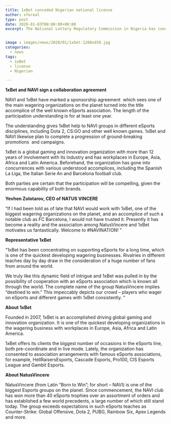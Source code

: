 ```yaml
---
title: 1xBet conceded Nigerian national license
author: xforeal 
type: post
date: 2020-01-03T00:00:00+00:00
excerpt: The National Lottery Regulatory Commission in Nigeria has conceded 1xBet a national permit that runs until 2024


image : images/news/2020/01/1xbet-1200x450.jpg
categories:
  - news
tags:
  - 1xBet
  - license
  - Nigerian

---
```

**1xBet and NAVI sign a collaboration agreement**

NAVI and 1xBet have marked a sponsorship agreement&nbsp; which sees one of the main wagering organizations on the planet turned into the title accomplice of the well known eSports association. The length of the participation understanding is for at least one year.

The understanding gives 1xBet help to NAVI groups in different eSports disciplines, including Dota 2, CS:GO and other well known games. 1xBet and NAVI likewise plan to complete a progression of ground-breaking promotions&nbsp; and campaigns.

1xBet is a global gaming and innovation organization with more than 12 years of involvement with its industry and has workplaces in Europe, Asia, Africa and Latin America. Beforehand, the organization has gone into concurrences with various understood accomplices, including the Spanish La Liga, the Italian Serie An and Barcelona football club.

Both parties are certain that the participation will be compelling, given the enormous capability of both brands.

**Yevhen Zolotarov, CEO of NATUS VINCERE**

“If I had been told as of late that NAVI would work with 1xBet, one of the biggest wagering organizations on the planet, and an accomplice of such a notable club as FC Barcelona, I would not have trusted it. Presently it has become a reality and the association among NatusVincere and 1xBet motivates us fantastically. Welcome to #NAVINATION! ”

**Representative 1xBet**

“1xBet has been concentrating on supporting eSports for a long time, which is one of the quickest developing wagering businesses. Rivalries in different teaches day by day draw in the consideration of a huge number of fans from around the world.

We truly like this dynamic field of intrigue and 1xBet was pulled in by the possibility of cooperation with an eSports association which is known all through the world. The complete name of the group NatusVincere implies “destined to win.” This impeccably depicts our crowd – players who wager on eSports and different games with 1xBet consistently. ”

**About 1xBet**

Founded in 2007, 1xBet is an accomplished driving global gaming and innovation organization. It is one of the quickest developing organizations in the wagering business with workplaces in Europe, Asia, Africa and Latin America.

1xBet offers its clients the biggest number of occasions in the eSports line, both pre-coordinate and in live mode. Lately, the organization has consented to association arrangements with famous eSports associations, for example, HellRaisersEsports, Cascade Esports, Pro100, CIS Esports League and Gambit Esports.

**About NatusVincere**

NatusVincere (from Latin “Born to Win”; for short – NAVI) is one of the biggest Esports groups on the planet. Since commencement, the NAVI club has won more than 40 eSports trophies over an assortment of orders and has established a few world precedents, a large number of which still stand today. The group exceeds expectations in such eSports teaches as Counter-Strike: Global Offensive, Dota 2, PUBG, Rainbow Six, Apex Legends and more.